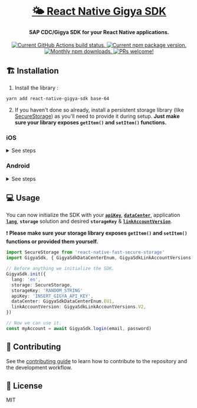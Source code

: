 <h1 align="center">
  <a href="https://github.com/colorfy-software/react-native-gigya-sdk" target="_blank" rel="noopener noreferrer">
    🌤 React Native Gigya SDK
  </a>
</h1>

<h4 align="center">
  <strong>SAP CDC/Gigya SDK for your React Native applications.</strong>
</h4>

<p align="center">
  <a href="https://github.com/colorfy-software/react-native-gigya-sdk/actions">
    <img src="https://github.com/colorfy-software/react-native-gigya-sdk/workflows/Test%20Suite/badge.svg?branch=main" alt="Current GitHub Actions build status." />
  </a>
  <a href="https://www.npmjs.org/package/react-native-gigya-sdk">
    <img src="https://badge.fury.io/js/react-native-gigya-sdk.svg" alt="Current npm package version." />
  </a>
  <a href="https://www.npmjs.org/package/react-native-gigya-sdk">
    <img src="https://img.shields.io/npm/dm/react-native-gigya-sdk.svg?maxAge=2592000" alt="Monthly npm downloads." />
  </a>
  <a href="https://colorfy-software.gitbook.io/react-native-gigya-sdk/contributing">
    <img src="https://img.shields.io/badge/PRs-welcome-brightgreen.svg" alt="PRs welcome!" />
  </a>
</p>

## 🏗️ Installation

1. Install the library :

```sh
yarn add react-native-gigya-sdk base-64
```

2. If you haven't done so already, install a persistent storage library (like [SecureStorage](https://github.com/IvanIhnatsiuk/react-native-fast-secure-storage)) as you'll need to provide it during setup. **Just make sure your library exposes `getItem()` and `setItem()` functions.**

### iOS

<details>
<summary>See steps</summary>
<br>
  
1. Add the following line to your `ios/Podfile`:

```sh
pod 'Gigya'
```

2. From `/ios`, run:

```sh
pod install
```

3. If you don't already have a Swift file in your project, via Xcode, create a `.swift` file (ie: `Bridge.swift`) in your Xcode workspace and accept to `Create Bridging Header`:

```swift
//
//  Bridge.swift
//  GigyaSdkExample
//

import Foundation

```

1. If you're planing on providing social login, search for the "Facebook", "Google", etc section and follow [the full documentation](https://help.sap.com/docs/SAP_CUSTOMER_DATA_CLOUD/8b8d6fffe113457094a17701f63e3d6a/415424b570b21014bbc5a10ce4041860.html?locale=en-US) to install and set up its SDK. You can then open Xcode and add its `Wrapper.swift` file to your target (inside **Compile Sources** from the **Build Phases** tab) to handle the communication with the Gigya SDK. The files **are** available inside the `GigyaProviders.zip` asset that comes with each [`gigya-swift-sdk` release](https://github.com/SAP/gigya-swift-sdk/releases).
</details>

### Android

<details>
<summary>See steps</summary>
<br>

1. Add the desired Gigya SDK version to your `android/build.gradle`:

```graddle
buildscript {
    ext {
      gigyaCoreSdkVersion = "7.1.5"
    }
}
```

2. If you're planing on providing social login, search for the "Facebook", "Google", etc section and follow [the full documentation](https://help.sap.com/docs/SAP_CUSTOMER_DATA_CLOUD/8b8d6fffe113457094a17701f63e3d6a/4142e7a870b21014bbc5a10ce4041860.html?locale=en-US) to install and set up the social provider SDK. Also add the required `Wrapper.java` file to your project to handle the communication with the Gigya SDK, as instructed in [this section of the documentation](https://sap.github.io/gigya-android-sdk/sdk-core/#configuring-native-login). The files are available inside the assets that comes with each [`gigya-android-sdk` release](https://github.com/SAP/gigya-android-sdk/releases) or in the codebase [example folder](https://github.com/SAP/gigya-android-sdk/tree/main/example/src/main/java/com/gigya/android/sample/providers).
</details>

## 💻 Usage

You can now initialize the SDK with your [**`apiKey`**](https://help.sap.com/docs/SAP_CUSTOMER_DATA_CLOUD/8b8d6fffe113457094a17701f63e3d6a/4143211270b21014bbc5a10ce4041860.html?locale=en-US#api-key-and-site-setup),
[**`dataCenter`**](https://help.sap.com/viewer/8b8d6fffe113457094a17701f63e3d6a/LATEST/en-US/41573b6370b21014bbc5a10ce4041860.html), application
[**`lang`**](https://help.sap.com/docs/SAP_CUSTOMER_DATA_CLOUD/8b8d6fffe113457094a17701f63e3d6a/4141d83470b21014bbc5a10ce4041860.html?locale=en-US#language-support),
**`storage`** solution and desired **`storageKey`** & [**`linkAccountVersion`**](https://help.sap.com/docs/SAP_CUSTOMER_DATA_CLOUD/8b8d6fffe113457094a17701f63e3d6a/a8653abdc4594c0e94d38809db1b93d7.html).

❗ **Please make sure your storage library exposes `getItem()` and `setItem()` functions or provided them yourself.**



```ts
import SecureStorage from 'react-native-fast-secure-storage'
import GigyaSdk, { GigyaSdkDataCenterEnum, GigyaSdkLinkAccountVersions } from 'react-native-gigya-sdk'

// Before anything we initialize the SDK.
GigyaSdk.init({
  lang: 'en',
  storage: SecureStorage,
  storageKey: 'RANDOM_STRING'
  apiKey: 'INSERT_GIGYA_API_KEY',
  dataCenter: GigyaSdkDataCenterEnum.EU1,
  linkAccountVersion: GigyaSdkLinkAccountVersions.V2,
})

// Now we can use it.
const myAccount = await GigyaSdk.login(email, password)
```

## 🤝 Contributing

See the [contributing guide](CONTRIBUTING.md) to learn how to contribute to the repository and the development workflow.

## 📰 License

MIT
